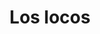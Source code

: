 ---
title: "Los locos"
url: /ciudad-autonoma-de-buenos-aires/los-locos-avenida-santa-fe-2/
shop: ropa
---
